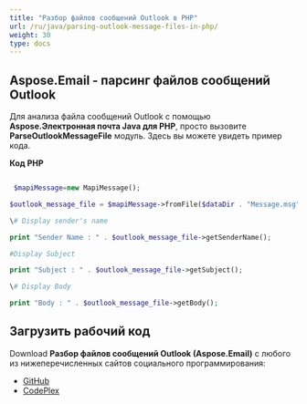 ```yaml
---
title: "Разбор файлов сообщений Outlook в PHP"
url: /ru/java/parsing-outlook-message-files-in-php/
weight: 30
type: docs
---
```


## **Aspose.Email - парсинг файлов сообщений Outlook**
Для анализа файла сообщений Outlook с помощью **Aspose.Электронная почта Java для PHP**, просто вызовите **ParseOutlookMessageFile** модуль. Здесь вы можете увидеть пример кода.

**Код PHP**

``` php

 $mapiMessage=new MapiMessage();

$outlook_message_file = $mapiMessage->fromFile($dataDir . "Message.msg");

\# Display sender's name

print "Sender Name : " . $outlook_message_file->getSenderName();

#Display Subject

print "Subject : " . $outlook_message_file->getSubject();

\# Display Body

print "Body : " . $outlook_message_file->getBody();

```
## **Загрузить рабочий код**
Download **Разбор файлов сообщений Outlook (Aspose.Email)** с любого из нижеперечисленных сайтов социального программирования:

- [GitHub](https://github.com/aspose-email/Aspose.Email-for-Java/blob/master/Plugins/Aspose_Email_Java_for_PHP/src/aspose/email/ProgrammingOutlook/WorkingWithOutlookMessageFiles/ParseOutlookMessageFile.php)
- [CodePlex](https://archive.codeplex.com/?p=asposeemailjavaphp#src/aspose/email/ProgrammingOutlook/WorkingWithOutlookMessageFiles/ParseOutlookMessageFile.php)
